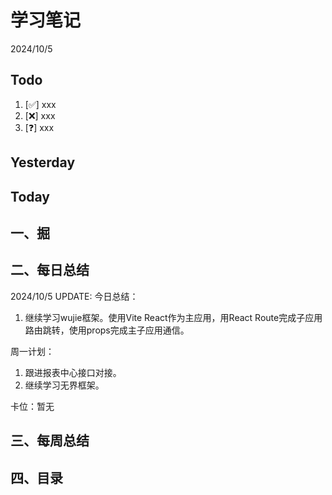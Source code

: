 # 学习笔记

2024/10/5

## Todo

1. [✅] xxx
2. [❌] xxx
3. [❓] xxx

## Yesterday

## Today

## 一、掘

## 二、每日总结

2024/10/5 UPDATE:
今日总结：

1. 继续学习wujie框架。使用Vite React作为主应用，用React Route完成子应用路由跳转，使用props完成主子应用通信。

周一计划：

1. 跟进报表中心接口对接。
2. 继续学习无界框架。

卡位：暂无

## 三、每周总结

## 四、目录
